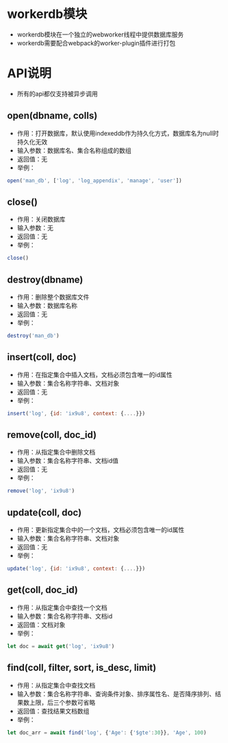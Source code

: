 
# workerdb模块
- workerdb模块在一个独立的webworker线程中提供数据库服务
- workerdb需要配合webpack的worker-plugin插件进行打包

# API说明
- 所有的api都仅支持被异步调用

## open(dbname, colls)
- 作用：打开数据库，默认使用indexeddb作为持久化方式，数据库名为null时持久化无效
- 输入参数：数据库名、集合名称组成的数组
- 返回值：无
- 举例：
```js 
open('man_db', ['log', 'log_appendix', 'manage', 'user'])
```

## close()
- 作用：关闭数据库
- 输入参数：无
- 返回值：无
- 举例：
```js 
close()
```

## destroy(dbname)
- 作用：删除整个数据库文件
- 输入参数：数据库名称
- 返回值：无
- 举例：
```js 
destroy('man_db')
```

## insert(coll, doc)
- 作用：在指定集合中插入文档，文档必须包含唯一的id属性
- 输入参数：集合名称字符串、文档对象
- 返回值：无
- 举例：
```js 
insert('log', {id: 'ix9u8', context: {....}})
```

## remove(coll, doc_id)
- 作用：从指定集合中删除文档
- 输入参数：集合名称字符串、文档id值
- 返回值：无
- 举例：
```js 
remove('log', 'ix9u8')
```

## update(coll, doc)
- 作用：更新指定集合中的一个文档，文档必须包含唯一的id属性
- 输入参数：集合名称字符串、文档对象
- 返回值：无
- 举例：
```js 
update('log', {id: 'ix9u8', context: {....}})
```

## get(coll, doc_id)
- 作用：从指定集合中查找一个文档
- 输入参数：集合名称字符串、文档id
- 返回值：文档对象
- 举例：
```js 
let doc = await get('log', 'ix9u8')
```

## find(coll, filter, sort, is_desc, limit)
- 作用：从指定集合中查找文档
- 输入参数：集合名称字符串、查询条件对象、排序属性名、是否降序排列、结果数上限，后三个参数可省略
- 返回值：查找结果文档数组
- 举例：
```js 
let doc_arr = await find('log', {'Age': {'$gte':30}}, 'Age', 100)
```